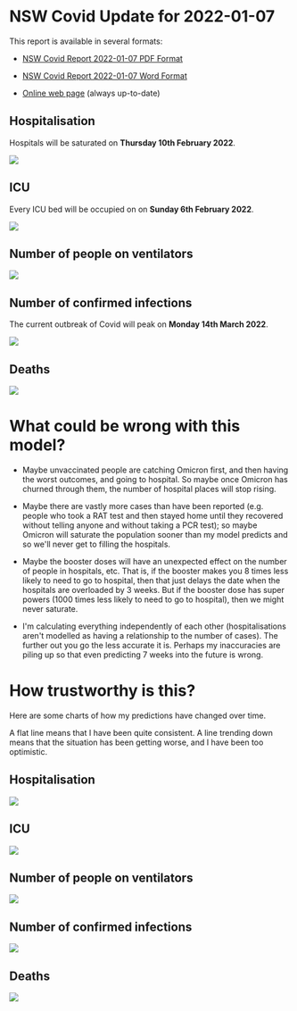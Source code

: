 # NSW Covid Update for 2022-01-07

This report is available in several formats:

- [NSW Covid Report 2022-01-07 PDF Format](https://github.com/solresol/yet-another-pandemic-prediction/raw/main/output/2022-01-07/nsw-covid-report-2022-01-07.pdf)

- [NSW Covid Report 2022-01-07 Word Format](https://github.com/solresol/yet-another-pandemic-prediction/raw/main/output/2022-01-07/nsw-covid-report-2022-01-07.docx)

- [Online web page](https://github.com/solresol/yet-another-pandemic-prediction/tree/main/output/README.md) (always up-to-date)


## Hospitalisation

Hospitals will be saturated on **Thursday 10th February 2022**.

![](2022-01-07/hospitalisation.png)

## ICU

Every ICU bed will be occupied on on **Sunday 6th February 2022**.


![](2022-01-07/icu.png)

## Number of people on ventilators

![](2022-01-07/ventilators.png)

## Number of confirmed infections

The current outbreak of Covid will peak on **Monday 14th March 2022**.

![](2022-01-07/infection.png)

## Deaths

![](2022-01-07/deaths.png)


# What could be wrong with this model?

- Maybe unvaccinated people are catching Omicron first, and then having the worst outcomes, and going to hospital. So maybe once Omicron has churned through them, the number of hospital places will stop rising.

- Maybe there are vastly more cases than have been reported (e.g. people who took a RAT test and then stayed home until they recovered without telling anyone and without taking a PCR test); so maybe Omicron will saturate the population sooner than my model predicts and so we'll never get to filling the hospitals.

- Maybe the booster doses will have an unexpected effect on the number of people in hospitals, etc. That is, if the booster makes you 8 times less likely to need to go to hospital, then that just delays the date when the hospitals are overloaded by 3 weeks. But if the booster dose has super powers (1000 times less likely to need to go to hospital), then we might never saturate.

- I'm calculating everything independently of each other (hospitalisations aren't modelled as having a relationship to the number of cases). The further out you go the less accurate it is. Perhaps my inaccuracies are piling up so that even predicting 7 weeks into the future is wrong.

# How trustworthy is this?

Here are some charts of how my predictions have changed over time.

A flat line means that I have been quite consistent. A line trending down means that the situation
has been getting worse, and I have been too optimistic.

## Hospitalisation

![](2022-01-07/historical/hospitalisation.png)

## ICU

![](2022-01-07/historical/icu.png)

## Number of people on ventilators

![](2022-01-07/historical/ventilators.png)

## Number of confirmed infections

![](2022-01-07/historical/infection.png)

## Deaths

![](2022-01-07/historical/deaths.png)

